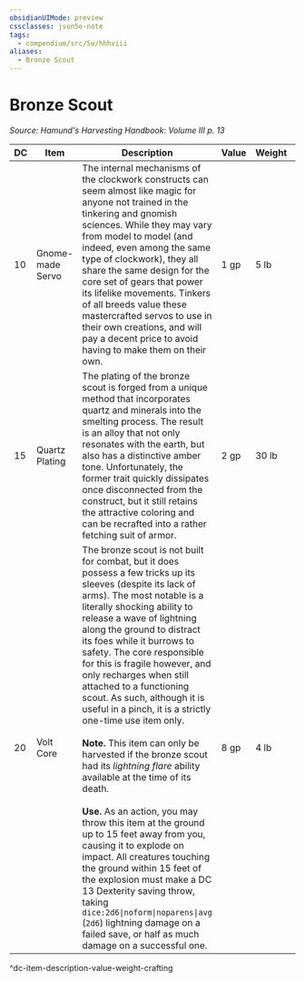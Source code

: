 ```yaml
---
obsidianUIMode: preview
cssclasses: json5e-note
tags:
  - compendium/src/5e/hhhviii
aliases:
  - Bronze Scout
---
```

# Bronze Scout
*Source: Hamund's Harvesting Handbook: Volume III p. 13* 

| DC | Item | Description | Value | Weight | Crafting |
|----|------|-------------|-------|--------|----------|
| 10 | Gnome-made Servo | The internal mechanisms of the clockwork constructs can seem almost like magic for anyone not trained in the tinkering and gnomish sciences. While they may vary from model to model (and indeed, even among the same type of clockwork), they all share the same design for the core set of gears that power its lifelike movements. Tinkers of all breeds value these mastercrafted servos to use in their own creations, and will pay a decent price to avoid having to make them on their own. | 1 gp | 5 lb | — |
| 15 | Quartz Plating | The plating of the bronze scout is forged from a unique method that incorporates quartz and minerals into the smelting process. The result is an alloy that not only resonates with the earth, but also has a distinctive amber tone. Unfortunately, the former trait quickly dissipates once disconnected from the construct, but it still retains the attractive coloring and can be recrafted into a rather fetching suit of armor. | 2 gp | 30 lb | [[5. Mechanics/Items/Splint Armor.md\|Splint Armor]] or [[5. Mechanics/Items/Plate Armor.md\|Plate Armor]] |
| 20 | Volt Core | The bronze scout is not built for combat, but it does possess a few tricks up its sleeves (despite its lack of arms). The most notable is a literally shocking ability to release a wave of lightning along the ground to distract its foes while it burrows to safety. The core responsible for this is fragile however, and only recharges when still attached to a functioning scout. As such, although it is useful in a pinch, it is a strictly one-time use item only.<br /><br />**Note.** This item can only be harvested if the bronze scout had its *lightning flare* ability available at the time of its death.<br /><br />**Use.** As an action, you may throw this item at the ground up to 15 feet away from you, causing it to explode on impact. All creatures touching the ground within 15 feet of the explosion must make a DC 13 Dexterity saving throw, taking `dice:2d6\|noform\|noparens\|avg` (`2d6`) lightning damage on a failed save, or half as much damage on a successful one. | 8 gp | 4 lb | — |
^dc-item-description-value-weight-crafting
